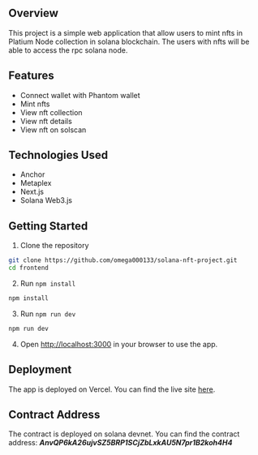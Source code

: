 ## Overview

This project is a simple web application that allow users to mint nfts in Platium Node collection in solana blockchain.
The users with nfts will be able to access the rpc solana node.

## Features

- Connect wallet with Phantom wallet
- Mint nfts
- View nft collection
- View nft details
- View nft on solscan

## Technologies Used

- Anchor
- Metaplex
- Next.js
- Solana Web3.js

## Getting Started

1. Clone the repository

```bash
git clone https://github.com/omega000133/solana-nft-project.git
cd frontend
```


2. Run `npm install`

```bash
npm install
```

3. Run `npm run dev`

```bash
npm run dev
```

4. Open [http://localhost:3000](http://localhost:3000) in your browser to use the app.

## Deployment

The app is deployed on Vercel. You can find the live site [here](https://platinumtest.vercel.app/).

## Contract Address

The contract is deployed on solana devnet. You can find the contract address: **_AnvQP6kA26ujvSZ5BRP1SCjZbLxkAU5N7pr1B2koh4H4_**
